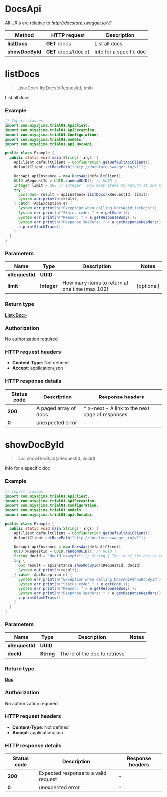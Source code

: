 # DocsApi

All URIs are relative to *http://docstore.swagger.io/v1*

| Method | HTTP request | Description |
|------------- | ------------- | -------------|
| [**listDocs**](DocsApi.md#listDocs) | **GET** /docs | List all docs |
| [**showDocById**](DocsApi.md#showDocById) | **GET** /docs/{docId} | Info for a specific doc |


<a id="listDocs"></a>
# **listDocs**
> List&lt;Doc&gt; listDocs(xRequestId, limit)

List all docs

### Example
```java
// Import classes:
import com.miyajima.trial01.ApiClient;
import com.miyajima.trial01.ApiException;
import com.miyajima.trial01.Configuration;
import com.miyajima.trial01.models.*;
import com.miyajima.trial01.api.DocsApi;

public class Example {
  public static void main(String[] args) {
    ApiClient defaultClient = Configuration.getDefaultApiClient();
    defaultClient.setBasePath("http://docstore.swagger.io/v1");

    DocsApi apiInstance = new DocsApi(defaultClient);
    UUID xRequestId = UUID.randomUUID(); // UUID | 
    Integer limit = 56; // Integer | How many items to return at one time (max 102)
    try {
      List<Doc> result = apiInstance.listDocs(xRequestId, limit);
      System.out.println(result);
    } catch (ApiException e) {
      System.err.println("Exception when calling DocsApi#listDocs");
      System.err.println("Status code: " + e.getCode());
      System.err.println("Reason: " + e.getResponseBody());
      System.err.println("Response headers: " + e.getResponseHeaders());
      e.printStackTrace();
    }
  }
}
```

### Parameters

| Name | Type | Description  | Notes |
|------------- | ------------- | ------------- | -------------|
| **xRequestId** | **UUID**|  | |
| **limit** | **Integer**| How many items to return at one time (max 102) | [optional] |

### Return type

[**List&lt;Doc&gt;**](Doc.md)

### Authorization

No authorization required

### HTTP request headers

 - **Content-Type**: Not defined
 - **Accept**: application/json

### HTTP response details
| Status code | Description | Response headers |
|-------------|-------------|------------------|
| **200** | A paged array of docs |  * x-next - A link to the next page of responses <br>  |
| **0** | unexpected error |  -  |

<a id="showDocById"></a>
# **showDocById**
> Doc showDocById(xRequestId, docId)

Info for a specific doc

### Example
```java
// Import classes:
import com.miyajima.trial01.ApiClient;
import com.miyajima.trial01.ApiException;
import com.miyajima.trial01.Configuration;
import com.miyajima.trial01.models.*;
import com.miyajima.trial01.api.DocsApi;

public class Example {
  public static void main(String[] args) {
    ApiClient defaultClient = Configuration.getDefaultApiClient();
    defaultClient.setBasePath("http://docstore.swagger.io/v1");

    DocsApi apiInstance = new DocsApi(defaultClient);
    UUID xRequestId = UUID.randomUUID(); // UUID | 
    String docId = "docId_example"; // String | The id of the doc to retrieve
    try {
      Doc result = apiInstance.showDocById(xRequestId, docId);
      System.out.println(result);
    } catch (ApiException e) {
      System.err.println("Exception when calling DocsApi#showDocById");
      System.err.println("Status code: " + e.getCode());
      System.err.println("Reason: " + e.getResponseBody());
      System.err.println("Response headers: " + e.getResponseHeaders());
      e.printStackTrace();
    }
  }
}
```

### Parameters

| Name | Type | Description  | Notes |
|------------- | ------------- | ------------- | -------------|
| **xRequestId** | **UUID**|  | |
| **docId** | **String**| The id of the doc to retrieve | |

### Return type

[**Doc**](Doc.md)

### Authorization

No authorization required

### HTTP request headers

 - **Content-Type**: Not defined
 - **Accept**: application/json

### HTTP response details
| Status code | Description | Response headers |
|-------------|-------------|------------------|
| **200** | Expected response to a valid request |  -  |
| **0** | unexpected error |  -  |

